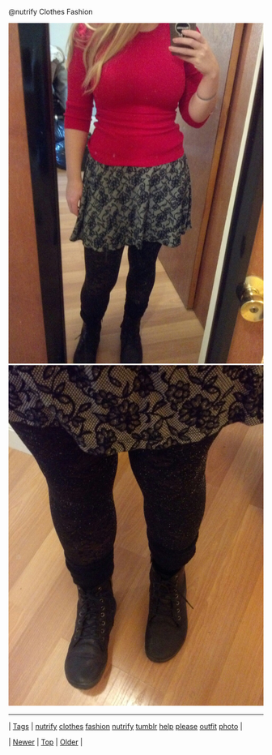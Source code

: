 <!--
title: @nutrify Clothes Fashion
date: 2020-06-28T15:27:00.197Z
tags: nutrify, clothes, fashion, nutrify, tumblr, help, please, outfit, photo
-->


@nutrify Clothes Fashion

![](69903016584-0.jpg)
![](69903016584-1.jpg)

<!--BOTTOM-POST-NAVIGATION-->
---

| [Tags](tags.md) | [nutrify](tag-nutrify.md) [clothes](tag-clothes.md) [fashion](tag-fashion.md) [nutrify](tag-nutrify.md) [tumblr](tag-tumblr.md) [help](tag-help.md) [please](tag-please.md) [outfit](tag-outfit.md) [photo](tag-photo.md) |

| [Newer](69890366676.md) | [Top](index.md) | [Older](69959912663.md) |